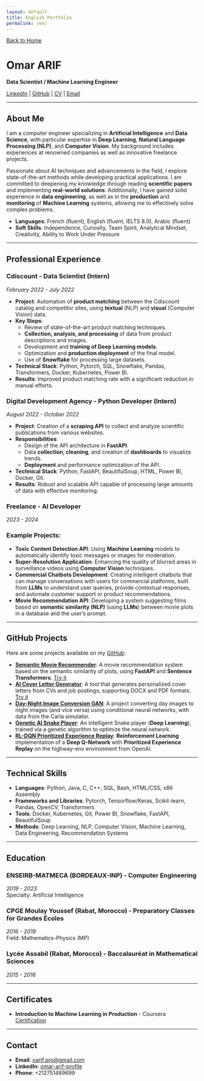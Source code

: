 ```yaml
---
layout: default
title: English Portfolio
permalink: /en/
---
```


[Back to Home](/)

# Omar ARIF

**Data Scientist / Machine Learning Engineer**

[LinkedIn](https://www.linkedin.com/in/omar-arif-profile/) | [GitHub](https://github.com/omar-arif) | [CV](/assets/pdf/cv_oarif_en.pdf) | [Email](mailto:oarif.pro@gmail.com)

---

## About Me

I am a computer engineer specializing in **Artificial Intelligence** and **Data Science**, with particular expertise in **Deep Learning**, **Natural Language Processing (NLP)**, and **Computer Vision**. My background includes experiences at renowned companies as well as innovative freelance projects.

Passionate about AI techniques and advancements in the field, I explore state-of-the-art methods while developing practical applications. I am committed to deepening my knowledge through reading **scientific papers** and implementing **real-world solutions**. Additionally, I have gained solid experience in **data engineering**, as well as in the **production** and **monitoring** of **Machine Learning** systems, allowing me to effectively solve complex problems.

- **Languages**: French (fluent), English (fluent, IELTS 8.0), Arabic (fluent)
- **Soft Skills**: Independence, Curiosity, Team Spirit, Analytical Mindset, Creativity, Ability to Work Under Pressure

---

## Professional Experience

### **Cdiscount** - Data Scientist (Intern)  
*February 2022 - July 2022*

- **Project**: Automation of **product matching** between the Cdiscount catalog and competitor sites, using **textual** (NLP) and **visual** (Computer Vision) data.
- **Key Steps**:
  - Review of state-of-the-art product matching techniques.
  - **Collection, analysis, and processing** of data from product descriptions and images.
  - Development and **training of Deep Learning models**.
  - Optimization and **production deployment** of the final model.
  - Use of **Snowflake** for processing large datasets.
- **Technical Stack**: Python, Pytorch, SQL, Snowflake, Pandas, Transformers, Docker, Kubernetes, Power BI.
- **Results**: Improved product matching rate with a significant reduction in manual efforts.

### **Digital Development Agency** - Python Developer (Intern)  
*August 2022 - October 2022*

- **Project**: Creation of a **scraping API** to collect and analyze scientific publications from various websites.
- **Responsibilities**:
  - Design of the API architecture in **FastAPI**.
  - Data **collection, cleaning**, and creation of **dashboards** to visualize trends.
  - **Deployment** and performance optimization of the API.
- **Technical Stack**: Python, FastAPI, BeautifulSoup, HTML, Power BI, Docker, Git.
- **Results**: Robust and scalable API capable of processing large amounts of data with effective monitoring.

### **Freelance** - AI Developer  
*2023 - 2024*

### Example Projects:

- **Toxic Content Detection API**: Using **Machine Learning** models to automatically identify toxic messages or images for moderation.
- **Super-Resolution Application**: Enhancing the quality of blurred areas in surveillance videos using **Computer Vision** techniques.
- **Commercial Chatbots Development**: Creating intelligent chatbots that can manage conversations with users for commercial platforms, built from **LLMs** to understand user queries, provide contextual responses, and automate customer support or product recommendations.
- **Movie Recommendation API**: Developing a system suggesting films based on **semantic similarity (NLP)** (using **LLMs**) between movie plots in a database and the user’s prompt.

---

## GitHub Projects

Here are some projects available on my [GitHub](https://github.com/omar-arif?tab=repositories):

- **[Semantic Movie Recommender](https://github.com/omar-arif/semantic-movie-recommender)**: A movie recommendation system based on the semantic similarity of plots, using **FastAPI** and **Sentence Transformers**. [Try it](https://omar-arif-semantic-movie-recommender-api.hf.space/docs)
- **[AI Cover Letter Generator](https://github.com/omar-arif/ai-cover-letter-generator)**: A tool that generates personalized cover letters from CVs and job postings, supporting DOCX and PDF formats. [Try it](https://huggingface.co/spaces/omar-arif/cover-letter-generator)
- **[Day-Night Image Conversion GAN](https://github.com/omar-arif/day-night-image-conversion-GAN)**: A project converting day images to night images (and vice versa) using conditional neural networks, with data from the Carla simulator.
- **[Genetic AI Snake Player](https://github.com/omar-arif/Genetic-AI-Snake-Player)**: An intelligent Snake player (**Deep Learning**), trained via a genetic algorithm to optimize the neural network.
- **[RL-DQN Prioritized Experience Replay](https://github.com/omar-arif/RL-DQN-prioritized-experience-replay)**: **Reinforcement Learning** implementation of a **Deep Q-Network** with **Prioritized Experience Replay** on the highway-env environment from OpenAI.

---

## Technical Skills

- **Languages**: Python, Java, C, C++, SQL, Bash, HTML/CSS, x86 Assembly
- **Frameworks and Libraries**: Pytorch, Tensorflow/Keras, Scikit-learn, Pandas, OpenCV, Transformers
- **Tools**: Docker, Kubernetes, Git, Power BI, Snowflake, FastAPI, BeautifulSoup
- **Methods**: Deep Learning, NLP, Computer Vision, Machine Learning, Data Engineering, Recommendation Systems

---

## Education

### **ENSEIRB-MATMECA (BORDEAUX-INP)** - Computer Engineering  
*2019 - 2023*  
Specialty: Artificial Intelligence

### **CPGE Moulay Youssef (Rabat, Morocco)** - Preparatory Classes for Grandes Écoles  
*2016 - 2019*  
Field: Mathematics-Physics (MP)

### **Lycée Assabil (Rabat, Morocco)** - Baccalauréat in Mathematical Sciences  
*2015 - 2016*

---

## Certificates

- **Introduction to Machine Learning in Production** - Coursera  
  [Certification](https://coursera.org/verify/PU3MYYU79R98)

---

## Contact

- **Email**: [oarif.pro@gmail.com](mailto:oarif.pro@gmail.com)
- **LinkedIn**: [omar-arif-profile](https://www.linkedin.com/in/omar-arif-profile/)
- **Phone**: +212751489699
